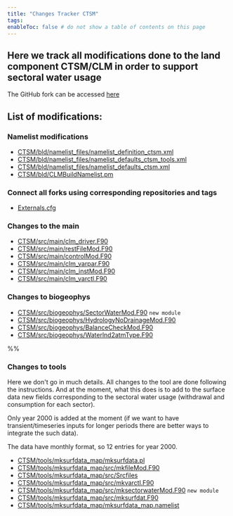 ```yaml
---
title: "Changes Tracker CTSM"
tags:
enableToc: false # do not show a table of contents on this page
---
```


## Here we track all modifications done to the land component CTSM/CLM in order to support sectoral water usage

The GitHub fork can be accessed [here](https://github.com/TaranuDev/CTSM)



## List of modifications:
### Namelist modifications
- [CTSM/bld/namelist_files/namelist_definition_ctsm.xml](CTSM/namelist_definition_ctsm.md)
- [CTSM/bld/namelist_files/namelist_defaults_ctsm_tools.xml](CTSM/namelist_defaults_ctsm_tools.md)
- [CTSM/bld/namelist_files/namelist_defaults_ctsm.xml](CTSM/namelist_defaults_ctsm.md)
- [CTSM/bld/CLMBuildNamelist.pm](CTSM/CLMBuildNamelist.md)

### Connect all forks using corresponding repositories and tags
- [Externals.cfg](CTSM/Externals.md)

### Changes to the main
- [CTSM/src/main/clm_driver.F90](CTSM/clm_driver.md)
- [CTSM/src/main/restFileMod.F90](CTSM/restFileMod.md)
- [CTSM/src/main/controlMod.F90](CTSM/controlMod.md)
- [CTSM/src/main/clm_varpar.F90](CTSM/clm_varpar.md)
- [CTSM/src/main/clm_instMod.F90](CTSM/clm_instMod.md)
- [CTSM/src/main/clm_varctl.F90](CTSM/clm_varctl.md)

### Changes to biogeophys
- [CTSM/src/biogeophys/SectorWaterMod.F90](CTSM/SectorWaterMod.md) `new module`
- [CTSM/src/biogeophys/HydrologyNoDrainageMod.F90](CTSM/HydrologyNoDrainageMod.md)
- [CTSM/src/biogeophys/BalanceCheckMod.F90](CTSM/BalanceCheckMod.md)
- [CTSM/src/biogeophys/Waterlnd2atmType.F90](CTSM/Waterlnd2atmType.F90)

%%
### Changes to tools
Here we don't go in much details. All changes to the tool are done following the instructions. And at the moment, what this does is to add to the surface data new fields corresponding to the sectoral water usage (withdrawal and consumption for each sector).

Only year 2000 is added at the moment (if we want to have transient/timeseries inputs for longer periods there are better ways to integrate the such data).

The data have monthly format, so 12 entries for year 2000.
- [CTSM/tools/mksurfdata_map/mksurfdata.pl](Documentation/CTSM/mksurfdata.md)
- [CTSM/tools/mksurfdata_map/src/mkfileMod.F90](Documentation/CTSM/mkfileMod.md)
- [CTSM/tools/mksurfdata_map/src/Srcfiles](Documentation/CTSM/Srcfiles.md)
- [CTSM/tools/mksurfdata_map/src/mkvarctl.F90](Documentation/CTSM/mkvarctl.md)
- [CTSM/tools/mksurfdata_map/src/mksectorwaterMod.F90](Documentation/CTSM/mksectorwaterMod.md) `new module`
- [CTSM/tools/mksurfdata_map/src/mksurfdat.F90](Documentation/CTSM/mksurfdat.md)
- [CTSM/tools/mksurfdata_map/mksurfdata_map.namelist](Documentation/CTSM/mksurfdata_map.md)
